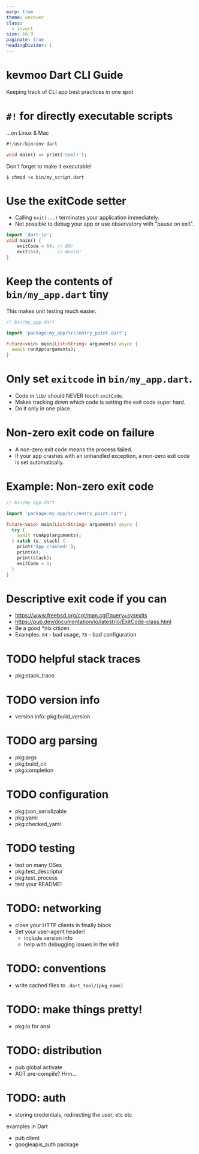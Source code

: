 ```yaml
---
marp: true
theme: uncover
class:
  - invert
size: 16:9
paginate: true
headingDivider: 1
---
```


# kevmoo Dart CLI Guide

Keeping track of CLI app best practices in one spot

# `#!` for directly executable scripts

...on Linux & Mac

```dart
#!/usr/bin/env dart

void main() => print('Cool!');
```

Don't forget to make it executable!

```console
$ chmod +x bin/my_script.dart
```

# Use the exitCode setter

<!-- footer: kevmoo@ -->

- Calling `exit(...)` terminates your application immediately.
- Not possible to debug your app or use observatory with "pause on exit".

```dart
import 'dart:io';
void main() {
    exitCode = 64; // DO!
    exit(64);      // Avoid!
}
```

# Keep the contents of `bin/my_app.dart` tiny

This makes unit testing much easier.

```dart
// bin/my_app.dart

import 'package:my_app/src/entry_point.dart';

Future<void> main(List<String> arguments) async {
  await runApp(arguments);
}
```

# Only set `exitcode` in `bin/my_app.dart`.

- Code in `lib/` should NEVER touch `exitCode`.
- Makes tracking down which code is setting the exit code super hard.
- Do it only in one place.

# Non-zero exit code on failure

- A non-zero exit code means the process failed.
- If your app crashes with an unhandled exception, a non-zero exit code is set
  automatically.

# Example: Non-zero exit code

```dart
// bin/my_app.dart

import 'package:my_app/src/entry_point.dart';

Future<void> main(List<String> arguments) async {
  try {
    await runApp(arguments);
  } catch (e, stack) {
    print('App crashed!');
    print(e);
    print(stack);
    exitCode = 1;
  }
}
```

# Descriptive exit code if you can

- https://www.freebsd.org/cgi/man.cgi?query=sysexits
- https://pub.dev/documentation/io/latest/io/ExitCode-class.html
- Be a good \*nix citizen
- Examples: `64` - bad usage, `78` - bad configuration

# TODO helpful stack traces

- pkg:stack_trace

# TODO version info

- version info: pkg:build_version

# TODO arg parsing

- pkg:args
- pkg:build_cli
- pkg:completion

# TODO configuration

- pkg:json_serializable
- pkg:yaml
- pkg:checked_yaml

# TODO testing

- test on many OSes
- pkg:test_descriptor
- pkg:test_process
- test your README!

# TODO: networking

- close your HTTP clients in finally block
- Set your user-agent header!
  - include version info
  - help with debugging issues in the wild

# TODO: conventions

- write cached files to `.dart_tool/[pkg_name]`

# TODO: make things pretty!

- pkg:io for ansi

# TODO: distribution

- pub global activate
- AOT pre-compile? Hrm...

# TODO: auth

- storing credentials, redirecting the user, etc etc

examples in Dart

- pub client
- googleapis_auth package

